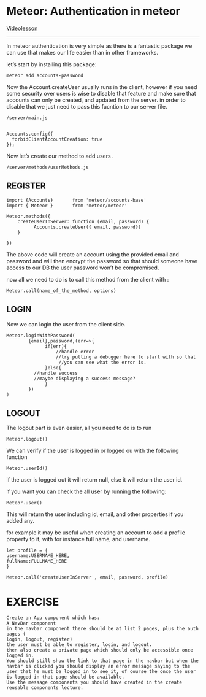 # Meteor: Authentication in meteor

[Videolesson](https://youtu.be/bSrK_F9UYxY)

----------

In meteor authentication is very simple as there is a fantastic package we can use that makes our life easier than in other frameworks.

let’s start by installing this package:


    meteor add accounts-password

Now the Account.createUser usually runs in the client, however if you need some security over users is wise to disable that feature and make sure that accounts can only be created, and updated from the server.
in order to disable that we just need to pass this fucntion to our server file.


    /server/main.js


    Accounts.config({
      forbidClientAccountCreation: true
    });

Now let’s create our method to add users .


    /server/methods/userMethods.js



## **REGISTER**
    import {Accounts}       from 'meteor/accounts-base'
    import { Meteor }       from 'meteor/meteor'
    
    Meteor.methods({
        createUserInServer: function (email, password) {
              Accounts.createUser({ email, password})
        }
    
    })

The above code will create an account using the provided email and password and will then encrypt the password so that should someone have access to our DB the user password won’t be compromised.

now all we need to do is to call this method from the client with :


    Meteor.call(name_of_the_method, options)


## **LOGIN**

Now we can login the user from the client side.


    Meteor.loginWithPassword( 
            {email},password,(err=>{
                  if(err){
                      //handle error
                      //try putting a debugger here to start with so that
                       //you can see what the error is.
                  }else{
              //handle success 
              //maybe displaying a success message?
                  }
            })
    )       


## **LOGOUT**

The logout part is even easier, all you need to do is to run

    Meteor.logout()

We can verify if the user is logged in or logged ou with the following function


    Meteor.userId()

if the user is logged out it will return null, else it will return the user id.

if you want you can check the all user by running the following:

    Meteor.user()

This will return the user including id, email, and other properties if you added any.

for example it may be useful when creating an account to add a profile property to it, with for instance full name, and username.


    let profile = {
    username:USERNAME_HERE,
    fullName:FULLNAME_HERE
    }
    
    Meteor.call('createUserInServer', email, password, profile)


# **EXERCISE**
    Create an App component which has:
    A NavBar component 
    in the navbar component there should be at list 2 pages, plus the auth pages (
    login, logout, register)
    the user must be able to register, login, and logout.
    then also create a private page which should only be accessible once logged in.
    You should still show the link to that page in the navbar but when the navbar is clicked you should display an error message saying to the user that he must be logged in to see it, of course the once the user is logged in that page should be available.
    Use the message components you should have created in the create reusable components lecture.


